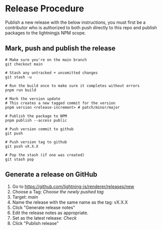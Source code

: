 # Release Procedure

Publish a new release with the below instructions, you must first be a contributor
who is authorized to both push directly to this repo and publish packages to the
lightningjs NPM scope.

## Mark, push and publish the release

```
# Make sure you're on the main branch
git checkout main

# Stash any untracked + uncomitted changes
git stash -u

# Run the build once to make sure it completes without errors
pnpm run build

# Mark the version update
# This creates a new tagged commit for the version
pnpm version <release-increment> # patch/minor/major

# Publish the package to NPM
pnpm publish --access public

# Push version commit to github
git push

# Push version tag to github
git push vX.X.X

# Pop the stash (if one was created)
git stash pop
```

## Generate a release on GitHub

1. Go to https://github.com/lightning-js/renderer/releases/new
2. Choose a Tag: _Choose the newly pushed tag_
3. Target: _main_
4. Name the release with the same name as the tag: vX.X.X
5. Click "Generate release notes"
6. Edit the release notes as appropriate.
7. Set as the latest release: _Check_
8. Click "Publish release"
